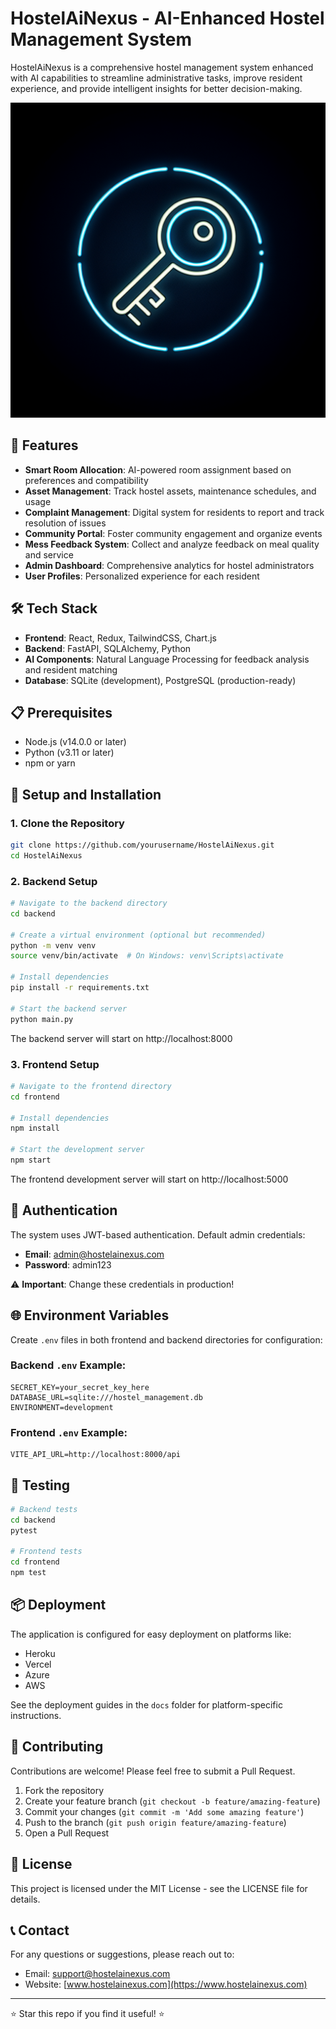 # HostelAiNexus - AI-Enhanced Hostel Management System

HostelAiNexus is a comprehensive hostel management system enhanced with AI capabilities to streamline administrative tasks, improve resident experience, and provide intelligent insights for better decision-making.

![HostelAiNexus Logo](./generated-icon.png)

## 🚀 Features

- **Smart Room Allocation**: AI-powered room assignment based on preferences and compatibility
- **Asset Management**: Track hostel assets, maintenance schedules, and usage
- **Complaint Management**: Digital system for residents to report and track resolution of issues
- **Community Portal**: Foster community engagement and organize events
- **Mess Feedback System**: Collect and analyze feedback on meal quality and service
- **Admin Dashboard**: Comprehensive analytics for hostel administrators
- **User Profiles**: Personalized experience for each resident

## 🛠️ Tech Stack

- **Frontend**: React, Redux, TailwindCSS, Chart.js
- **Backend**: FastAPI, SQLAlchemy, Python
- **AI Components**: Natural Language Processing for feedback analysis and resident matching
- **Database**: SQLite (development), PostgreSQL (production-ready)

## 📋 Prerequisites

- Node.js (v14.0.0 or later)
- Python (v3.11 or later)
- npm or yarn

## 🔧 Setup and Installation

### 1. Clone the Repository

```bash
git clone https://github.com/yourusername/HostelAiNexus.git
cd HostelAiNexus
```

### 2. Backend Setup

```bash
# Navigate to the backend directory
cd backend

# Create a virtual environment (optional but recommended)
python -m venv venv
source venv/bin/activate  # On Windows: venv\Scripts\activate

# Install dependencies
pip install -r requirements.txt

# Start the backend server
python main.py
```

The backend server will start on http://localhost:8000

### 3. Frontend Setup

```bash
# Navigate to the frontend directory
cd frontend

# Install dependencies
npm install

# Start the development server
npm start
```

The frontend development server will start on http://localhost:5000

## 🔐 Authentication

The system uses JWT-based authentication. Default admin credentials:

- **Email**: admin@hostelainexus.com
- **Password**: admin123

⚠️ **Important**: Change these credentials in production!

## 🌐 Environment Variables

Create `.env` files in both frontend and backend directories for configuration:

### Backend `.env` Example:

```
SECRET_KEY=your_secret_key_here
DATABASE_URL=sqlite:///hostel_management.db
ENVIRONMENT=development
```

### Frontend `.env` Example:

```
VITE_API_URL=http://localhost:8000/api
```

## 🧪 Testing

```bash
# Backend tests
cd backend
pytest

# Frontend tests
cd frontend
npm test
```

## 📦 Deployment

The application is configured for easy deployment on platforms like:

- Heroku
- Vercel
- Azure
- AWS

See the deployment guides in the `docs` folder for platform-specific instructions.

## 🤝 Contributing

Contributions are welcome! Please feel free to submit a Pull Request.

1. Fork the repository
2. Create your feature branch (`git checkout -b feature/amazing-feature`)
3. Commit your changes (`git commit -m 'Add some amazing feature'`)
4. Push to the branch (`git push origin feature/amazing-feature`)
5. Open a Pull Request

## 📄 License

This project is licensed under the MIT License - see the LICENSE file for details.

## 📞 Contact

For any questions or suggestions, please reach out to:
- Email: support@hostelainexus.com
- Website: [www.hostelainexus.com](https://www.hostelainexus.com)

---

⭐ Star this repo if you find it useful! ⭐

